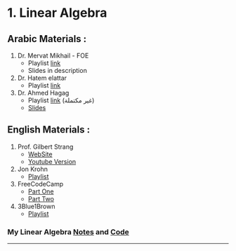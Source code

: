 # 1. **Linear Algebra**
## Arabic Materials :
1. Dr. Mervat Mikhail - FOE
    - Playlist [link](https://youtube.com/playlist?list=PL7snZ0LSsq3gIc4bYM-OnvLZt2KpFvd2_&si=xjRUKnHqM4oCLCaD)
    - Slides in description
2. Dr. Hatem elattar
    - Playlist [link](https://youtube.com/playlist?list=PLJM7jJIw2GC1YBTTSGbFIlBxzY1aUmmJQ&si=grdtfbVqIVfTO1oD)
3. Dr. Ahmed Hagag
    - Playlist [link](https://youtube.com/playlist?list=PLxIvc-MGOs6iQXFnjF_STbhGdrZBphrv_&si=s6MZG-5XXxBcx-ZI) (غير مكتملة)
    - [Slides](https://drive.google.com/drive/folders/1tJPIL9qMxFFL9q0wR_JCYwrz3SWi_Ky7)
  
## English Materials :
1. Prof. Gilbert Strang
    - [WebSite](https://ocw.mit.edu/courses/18-06-linear-algebra-spring-2010/video_galleries/video-lectures/)
    - [Youtube Version](https://youtube.com/playlist?list=PLE7DDD91010BC51F8&si=ADJRg_vq3GXrUopf)
2. Jon Krohn
    - [Playlist](https://youtube.com/playlist?list=PLRDl2inPrWQW1QSWhBU0ki-jq_uElkh2a&si=TRmbXBxQKZWjDoVc)
3. FreeCodeCamp
    - [Part One](https://youtu.be/JnTa9XtvmfI?si=aaeJf7-LyC4_Bquw)
    - [Part Two](https://youtu.be/DJ6YwBN7Ya8?si=gonBohf3x3POWLcq)
4. 3Blue1Brown
    - [Playlist](https://youtube.com/playlist?list=PLZHQObOWTQDPD3MizzM2xVFitgF8hE_ab&si=msCiYaRg394tlvk5)

### My Linear Algebra [Notes](/ML-Journey/1.%20Math/1.%20Linear%20Algebra/Linear%20Algebra%20-%20mazen.pdf) and [Code](/ML-Journey/1.%20Math/1.%20Linear%20Algebra/Linear%20algebra.ipynb)
---

<!-- # 2. Calculus (Differentiation) -->